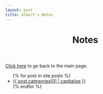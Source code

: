 ```yaml
---
layout: post
title: Albert's Notes
---
```

<header>
	<h1>Notes</h1>
</header>

<a href="/">Click here</a> to go back to the main page.

<ul>
{% for post in site.posts  %}
    <li><a href="{{ post.url }}">{{ post.categories[0] | capitalize }}</a></li>
{% endfor %}
</ul>